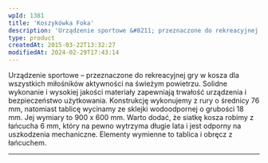 ```yaml
---
wpId: 1381
title: 'Koszykówka Foka'
description: 'Urządzenie sportowe &#8211; przeznaczone do rekreacyjnej gry w kosza dla wszystkich miłośników aktywności na świeżym powietrzu. Solidne wykonanie i wysokiej jakości materiały zapewniają trwałość urządzenia i bezpieczeństwo użytkowania. Konstrukcję wykonujemy z rury o średnicy 76 mm, natomiast tablicę wycinamy ze sklejki wodoodpornej o grubości 18 mm. Jej wymiary to 900 x 600 mm. Warto dodać, ...'
type: product
createdAt: 2015-03-22T13:32:27
modifiedAt: 2024-02-29T17:43:14
---
```



Urządzenie sportowe – przeznaczone do rekreacyjnej gry w kosza dla wszystkich miłośników aktywności na świeżym powietrzu. Solidne wykonanie i wysokiej jakości materiały zapewniają trwałość urządzenia i bezpieczeństwo użytkowania. Konstrukcję wykonujemy z rury o średnicy 76 mm, natomiast tablicę wycinamy ze sklejki wodoodpornej o grubości 18 mm. Jej wymiary to 900 x 600 mm. Warto dodać, że siatkę kosza robimy z łańcucha 6 mm, który na pewno wytrzyma długie lata i jest odporny na uszkodzenia mechaniczne. Elementy wymienne to tablica i obręcz z łańcuchem.

* * *